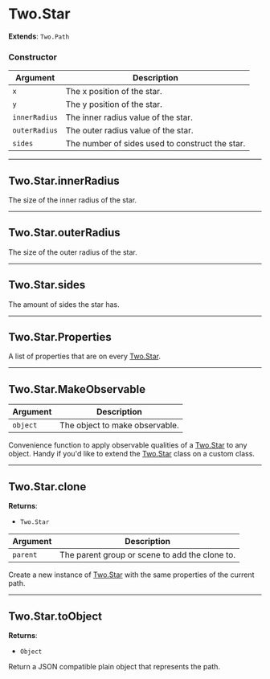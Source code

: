 # Two.Star


__Extends__: `Two.Path`





### Constructor


| Argument | Description |
| ---- | ----------- |
| `x` | The x position of the star. |
| `y` | The y position of the star. |
| `innerRadius` | The inner radius value of the star. |
| `outerRadius` | The outer radius value of the star. |
| `sides` | The number of sides used to construct the star. |



---

<div class="instance">

## Two.Star.innerRadius






The size of the inner radius of the star.









</div>



---

<div class="instance">

## Two.Star.outerRadius






The size of the outer radius of the star.









</div>



---

<div class="instance">

## Two.Star.sides






The amount of sides the star has.









</div>



---

<div class="static">

## Two.Star.Properties






A list of properties that are on every [Two.Star](/documentation/star).









</div>



---

<div class="static">

## Two.Star.MakeObservable








| Argument | Description |
| ---- | ----------- |
| `object` | The object to make observable. |


Convenience function to apply observable qualities of a [Two.Star](/documentation/star) to any object. Handy if you'd like to extend the [Two.Star](/documentation/star) class on a custom class.



</div>



---

<div class="instance">

## Two.Star.clone


__Returns__:



+ `Two.Star`











| Argument | Description |
| ---- | ----------- |
| `parent` | The parent group or scene to add the clone to. |


Create a new instance of [Two.Star](/documentation/star) with the same properties of the current path.



</div>



---

<div class="instance">

## Two.Star.toObject


__Returns__:



+ `Object`













Return a JSON compatible plain object that represents the path.



</div>


